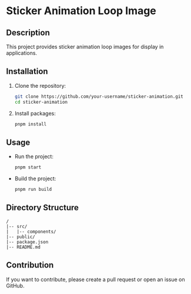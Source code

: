 # Sticker Animation Loop Image

## Description
This project provides sticker animation loop images for display in applications.

## Installation

1. Clone the repository:
   ```sh
   git clone https://github.com/your-username/sticker-animation.git
   cd sticker-animation
   ```
2. Install packages:
   ```sh
   pnpm install
   ```

## Usage

- Run the project:
  ```sh
  pnpm start
  ```
- Build the project:
  ```sh
  pnpm run build
  ```

## Directory Structure
```
/
|-- src/
|   |-- components/
|-- public/
|-- package.json
|-- README.md
```

## Contribution

If you want to contribute, please create a pull request or open an issue on GitHub.

